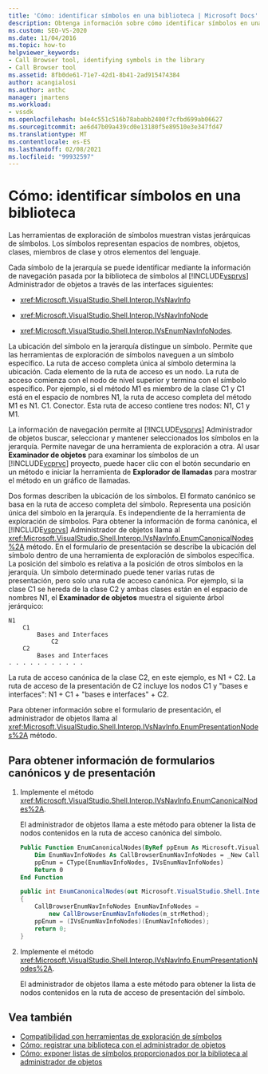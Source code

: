 ```yaml
---
title: 'Cómo: identificar símbolos en una biblioteca | Microsoft Docs'
description: Obtenga información sobre cómo identificar símbolos en una biblioteca implementando métodos que pasan información de navegación de la biblioteca de símbolos al administrador de objetos de Visual Studio.
ms.custom: SEO-VS-2020
ms.date: 11/04/2016
ms.topic: how-to
helpviewer_keywords:
- Call Browser tool, identifying symbols in the library
- Call Browser tool
ms.assetid: 8fb0de61-71e7-42d1-8b41-2ad915474384
author: acangialosi
ms.author: anthc
manager: jmartens
ms.workload:
- vssdk
ms.openlocfilehash: b4e4c551c516b78ababb2400f7cfbd699ab06627
ms.sourcegitcommit: ae6d47b09a439cd0e13180f5e89510e3e347fd47
ms.translationtype: MT
ms.contentlocale: es-ES
ms.lasthandoff: 02/08/2021
ms.locfileid: "99932597"
---
```

# <a name="how-to-identify-symbols-in-a-library"></a>Cómo: identificar símbolos en una biblioteca
Las herramientas de exploración de símbolos muestran vistas jerárquicas de símbolos. Los símbolos representan espacios de nombres, objetos, clases, miembros de clase y otros elementos del lenguaje.

 Cada símbolo de la jerarquía se puede identificar mediante la información de navegación pasada por la biblioteca de símbolos al [!INCLUDE[vsprvs](../../code-quality/includes/vsprvs_md.md)] Administrador de objetos a través de las interfaces siguientes:

- <xref:Microsoft.VisualStudio.Shell.Interop.IVsNavInfo>

- <xref:Microsoft.VisualStudio.Shell.Interop.IVsNavInfoNode>

- <xref:Microsoft.VisualStudio.Shell.Interop.IVsEnumNavInfoNodes>.

 La ubicación del símbolo en la jerarquía distingue un símbolo. Permite que las herramientas de exploración de símbolos naveguen a un símbolo específico. La ruta de acceso completa única al símbolo determina la ubicación. Cada elemento de la ruta de acceso es un nodo. La ruta de acceso comienza con el nodo de nivel superior y termina con el símbolo específico. Por ejemplo, si el método M1 es miembro de la clase C1 y C1 está en el espacio de nombres N1, la ruta de acceso completa del método M1 es N1. C1. Conector. Esta ruta de acceso contiene tres nodos: N1, C1 y M1.

 La información de navegación permite al [!INCLUDE[vsprvs](../../code-quality/includes/vsprvs_md.md)] Administrador de objetos buscar, seleccionar y mantener seleccionados los símbolos en la jerarquía. Permite navegar de una herramienta de exploración a otra. Al usar **Examinador de objetos** para examinar los símbolos de un [!INCLUDE[vcprvc](../../code-quality/includes/vcprvc_md.md)] proyecto, puede hacer clic con el botón secundario en un método e iniciar la herramienta de **Explorador de llamadas** para mostrar el método en un gráfico de llamadas.

 Dos formas describen la ubicación de los símbolos. El formato canónico se basa en la ruta de acceso completa del símbolo. Representa una posición única del símbolo en la jerarquía. Es independiente de la herramienta de exploración de símbolos. Para obtener la información de forma canónica, el [!INCLUDE[vsprvs](../../code-quality/includes/vsprvs_md.md)] Administrador de objetos llama al <xref:Microsoft.VisualStudio.Shell.Interop.IVsNavInfo.EnumCanonicalNodes%2A> método. En el formulario de presentación se describe la ubicación del símbolo dentro de una herramienta de exploración de símbolos específica. La posición del símbolo es relativa a la posición de otros símbolos en la jerarquía. Un símbolo determinado puede tener varias rutas de presentación, pero solo una ruta de acceso canónica. Por ejemplo, si la clase C1 se hereda de la clase C2 y ambas clases están en el espacio de nombres N1, el **Examinador de objetos** muestra el siguiente árbol jerárquico:

```
N1
    C1
        Bases and Interfaces
            C2
    C2
        Bases and Interfaces
. . . . . . . . . . .

```

 La ruta de acceso canónica de la clase C2, en este ejemplo, es N1 + C2. La ruta de acceso de la presentación de C2 incluye los nodos C1 y "bases e interfaces": N1 + C1 + "bases e interfaces" + C2.

 Para obtener información sobre el formulario de presentación, el administrador de objetos llama al <xref:Microsoft.VisualStudio.Shell.Interop.IVsNavInfo.EnumPresentationNodes%2A> método.

## <a name="to-obtain-canonical-and-presentation-forms-information"></a>Para obtener información de formularios canónicos y de presentación

1. Implemente el método <xref:Microsoft.VisualStudio.Shell.Interop.IVsNavInfo.EnumCanonicalNodes%2A>.

     El administrador de objetos llama a este método para obtener la lista de nodos contenidos en la ruta de acceso canónica del símbolo.

    ```vb
    Public Function EnumCanonicalNodes(ByRef ppEnum As Microsoft.VisualStudio.Shell.Interop.IVsEnumNavInfoNodes) As Integer
        Dim EnumNavInfoNodes As CallBrowserEnumNavInfoNodes = _New CallBrowserEnumNavInfoNodes(m_strMethod)
        ppEnum = CType(EnumNavInfoNodes, IVsEnumNavInfoNodes)
        Return 0
    End Function
    ```

    ```csharp
    public int EnumCanonicalNodes(out Microsoft.VisualStudio.Shell.Interop.IVsEnumNavInfoNodes ppEnum)
    {
        CallBrowserEnumNavInfoNodes EnumNavInfoNodes =
            new CallBrowserEnumNavInfoNodes(m_strMethod);
        ppEnum = (IVsEnumNavInfoNodes)(EnumNavInfoNodes);
        return 0;
    }

    ```

2. Implemente el método <xref:Microsoft.VisualStudio.Shell.Interop.IVsNavInfo.EnumPresentationNodes%2A>.

     El administrador de objetos llama a este método para obtener la lista de nodos contenidos en la ruta de acceso de presentación del símbolo.

## <a name="see-also"></a>Vea también
- [Compatibilidad con herramientas de exploración de símbolos](../../extensibility/internals/supporting-symbol-browsing-tools.md)
- [Cómo: registrar una biblioteca con el administrador de objetos](../../extensibility/internals/how-to-register-a-library-with-the-object-manager.md)
- [Cómo: exponer listas de símbolos proporcionados por la biblioteca al administrador de objetos](../../extensibility/internals/how-to-expose-lists-of-symbols-provided-by-the-library-to-the-object-manager.md)
